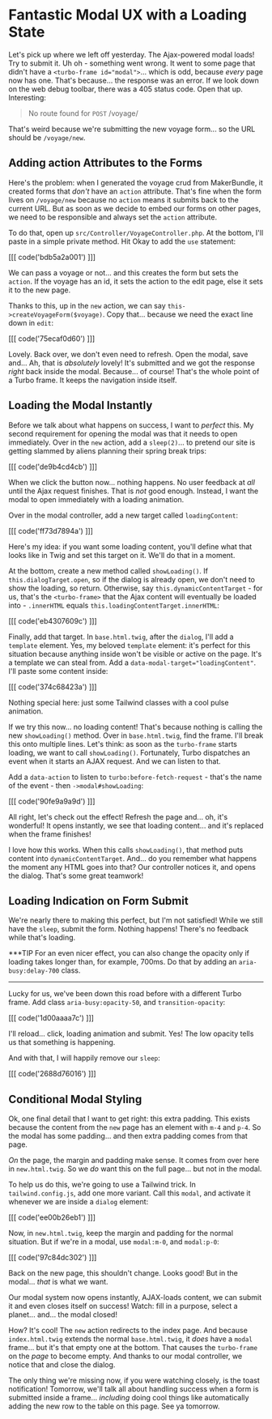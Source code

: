 # Fantastic Modal UX with a Loading State

Let's pick up where we left off yesterday. The Ajax-powered modal loads!
Try to submit it. Uh oh - something went wrong. It went to some page that didn't
have a `<turbo-frame id="modal">`... which is odd, because *every* page now has one.
That's because... the response was an error. If we look down on the web debug toolbar,
there was a 405 status code. Open that up. Interesting:

> No route found for `POST` /voyage/

That's weird because we're submitting the new voyage form... so the URL should
be `/voyage/new`.

## Adding action Attributes to the Forms

Here's the problem: when I generated the voyage crud from MakerBundle, it created
forms that *don't* have an `action` attribute. That's fine when the form lives
on `/voyage/new` because no `action` means it submits back to the current URL. But
as soon as we decide to embed our forms on other pages, we need to be responsible
and always set the `action` attribute.

To do that, open up `src/Controller/VoyageController.php`. At the bottom, I'll
paste in a simple private method. Hit Okay to add the `use` statement:

[[[ code('bdb5a2a001') ]]]

We can pass a voyage or not... and this creates the form but sets the `action`.
If the voyage has an id, it sets the action to the edit page, else it sets it to
the new page.

Thanks to this, up in the `new` action, we can say `this->createVoyageForm($voyage)`.
Copy that... because we need the exact line down in `edit`:

[[[ code('75ecaf0d60') ]]]

Lovely. Back over, we don't even need to refresh. Open the modal, save and... Ah,
that is *absolutely* lovely! It's submitted and we got the response *right* back inside
the modal. Because... of course! That's the whole point of a Turbo frame. It keeps
the navigation inside itself.

## Loading the Modal Instantly

Before we talk about what happens on success, I want to *perfect* this. My second
requirement for opening the modal was that it needs to open immediately. Over
in the `new` action, add a `sleep(2)`... to pretend our site is getting slammed
by aliens planning their spring break trips:

[[[ code('de9b4cd4cb') ]]]

When we click the button now... nothing happens. No user feedback at *all* until
the Ajax request finishes. That is *not* good enough. Instead, I want the modal to
open immediately with a loading animation.

Over in the modal controller, add a new target called `loadingContent`:

[[[ code('ff73d7894a') ]]]

Here's my idea: if you want some loading content, you'll define what that looks
like in Twig and set this target on it. We'll do that in a moment.

At the bottom, create a new method called `showLoading()`. If `this.dialogTarget.open`,
so if the dialog is already open, we don't need to show the loading, so return.
Otherwise, say `this.dynamicContentTarget` - for us, that's the `<turbo-frame>`
that the Ajax content will eventually be loaded into - `.innerHTML` equals
`this.loadingContentTarget.innerHTML`:

[[[ code('eb4307609c') ]]]

Finally, add that target. In `base.html.twig`, after the `dialog`, I'll add a
`template` element. Yes, my beloved `template` element: it's perfect for this
situation because anything inside won't be visible or active on the page. It's
a template we can steal from. Add a `data-modal-target="loadingContent"`. I'll
paste some content inside:

[[[ code('374c68423a') ]]]

Nothing special here: just some Tailwind classes with a cool pulse animation.

If we try this now... no loading content! That's because nothing is calling the
new `showLoading()` method. Over in `base.html.twig`, find the frame. I'll break
this onto multiple lines. Let's think: as soon as the `turbo-frame` starts loading,
we want to call `showLoading()`. Fortunately, Turbo dispatches an event when it
starts an AJAX request. And we can listen to that.

Add a `data-action` to listen to `turbo:before-fetch-request` - that's the name of
the event - then `->modal#showLoading`:

[[[ code('90fe9a9a9d') ]]]

All right, let's check out the effect! Refresh the page and... oh, it's wonderful!
It opens instantly, we see that loading content... and it's replaced when the
frame finishes!

I love how this works. When this calls `showLoading()`, that method puts content
into `dynamicContentTarget`. And... do you remember what happens the moment any
HTML goes into that? Our controller notices it, and opens the dialog. That's
some great teamwork!

## Loading Indication on Form Submit

We're nearly there to making this perfect, but I'm not satisfied! While we still
have the `sleep`, submit the form. Nothing happens! There's no feedback while that's
loading.

***TIP
For an even nicer effect, you can also change the opacity only if loading
takes longer than, for example, 700ms. Do that by adding an `aria-busy:delay-700` class.
***

Lucky for us, we've been down this road before with a different Turbo frame. Add class
`aria-busy:opacity-50`, and `transition-opacity`:

[[[ code('1d00aaaa7c') ]]]

I'll reload... click, loading animation and submit. Yes! The low opacity tells
us that something is happening.

And with that, I will happily remove our `sleep`:

[[[ code('2688d76016') ]]]

## Conditional Modal Styling

Ok, one final detail that I want to get right: this extra padding. This exists
because the content from the `new` page has an element with `m-4` and `p-4`. So
the modal has some padding... and then extra padding comes from that page.

*On* the page, the margin and padding make sense. It comes from over here in
`new.html.twig`. So we *do* want this on the full page... but not in the modal.

To help us do this, we're going to use a Tailwind trick. In `tailwind.config.js`,
add one more variant. Call this `modal`, and activate it whenever we are inside
a `dialog` element:

[[[ code('ee00b26eb1') ]]]

Now, in `new.html.twig`, keep the margin and padding for the normal situation.
But if we're in a modal, use `modal:m-0`, and `modal:p-0`:

[[[ code('97c84dc302') ]]]

Back on the new page, this shouldn't change. Looks good! But in the modal...
*that* is what we want.

Our modal system now opens instantly, AJAX-loads content, we can submit
it and even closes itself on success! Watch: fill in a purpose, select a planet...
and... the modal closed!

How? It's cool! The `new` action redirects to the index page. And because
`index.html.twig` extends the normal `base.html.twig`, it *does* have a
`modal` frame... but it's that empty one at the bottom. That causes the
`turbo-frame` on the *page* to become empty. And thanks to our modal controller,
we notice that and close the dialog.

The only thing we're missing now, if you were watching closely, is the toast
notification! Tomorrow, we'll talk all about handling success when a form is
submitted inside a frame... *including* doing cool things like
automatically adding the new row to the table on this page. See ya tomorrow.
